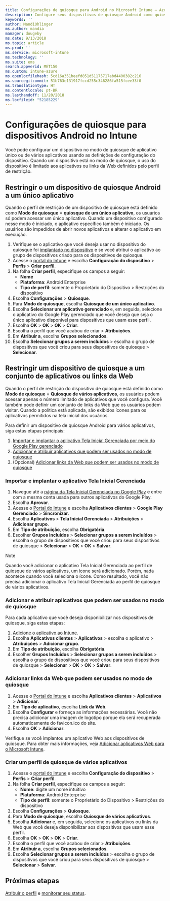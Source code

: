 ```yaml
---
title: Configurações de quiosque para Android no Microsoft Intune – Azure | Microsoft Docs
description: Configure seus dispositivos de quiosque Android como quiosques de um único aplicativo e de vários aplicativos.
keywords: ''
author: MandiOhlinger
ms.author: mandia
manager: dougeby
ms.date: 9/13/2018
ms.topic: article
ms.prod: ''
ms.service: microsoft-intune
ms.technology: ''
ms.suite: ems
search.appverid: MET150
ms.custom: intune-azure
ms.openlocfilehash: 5cd16a351beefd851d51175717abd4400382c216
ms.sourcegitcommit: 51b763e131917fccd255c346286fa515fcee33f0
ms.translationtype: HT
ms.contentlocale: pt-BR
ms.lasthandoff: 11/20/2018
ms.locfileid: "52185229"
---
```

# <a name="kiosk-settings-for-android-devices-in-intune"></a>Configurações de quiosque para dispositivos Android no Intune

Você pode configurar um dispositivo no modo de quiosque de aplicativo único ou de vários aplicativos usando as definições de configuração do dispositivo. Quando um dispositivo está no modo de quiosque, o uso do dispositivo é limitado aos aplicativos ou links da Web definidos pelo perfil de restrição. 

## <a name="restrict-an-android-kiosk-device-to-a-single-app"></a>Restringir o um dispositivo de quiosque Android a um único aplicativo

Quando o perfil de restrição de um dispositivo de quiosque está definido como **Modo de quiosque** = **quiosque de um único aplicativo**, os usuários só podem acessar um único aplicativo. Quando um dispositivo configurado nesse modo é iniciado, o aplicativo específico também é iniciado. Os usuários são impedidos de abrir novos aplicativos e alterar o aplicativo em execução.

1. Verifique se o aplicativo que você deseja usar no dispositivo do quiosque foi [implantado no dispositivo](apps-deploy.md) e se você atribui o aplicativo ao grupo de dispositivos criado para os dispositivos de quiosque.
2. Acesse o [portal do Intune](https://portal.azure.com) e escolha **Configuração do dispositivo** > **Perfis** > **Criar perfil**.
3. Na folha **Criar perfil**, especifique os campos a seguir:
     - **Nome**
     - **Plataforma**: Android Enterprise
     - **Tipo de perfil**: somente o Proprietário do Dispositivo > Restrições do dispositivo
4. Escolha **Configurações** > **Quiosque**.
5. Para **Modo de quiosque**, escolha **Quiosque de um único aplicativo**.
6. Escolha **Selecionar um aplicativo gerenciado** e, em seguida, selecione o aplicativo do Google Play gerenciado que você deseja que seja o único aplicativo disponível para dispositivos que usam esse perfil.
7. Escolha **OK** > **OK** > **OK** > **Criar**.
8. Escolha o perfil que você acabou de criar > **Atribuições**.
9. Em **Atribuir a**, escolha **Grupos selecionados**.
10. Escolha **Selecionar grupos a serem incluídos** > escolha o grupo de dispositivos que você criou para seus dispositivos de quiosque > **Selecionar**.

## <a name="restrict-a-kiosk-device-to-a-set-of-apps-or-web-links"></a>Restringir um dispositivo de quiosque a um conjunto de aplicativos ou links da Web

Quando o perfil de restrição do dispositivo de quiosque está definido como **Modo de quiosque** = **Quiosque de vários aplicativos**, os usuários podem acessar apenas o número limitado de aplicativos que você configura. Você também pode definir um conjunto de links da Web que os usuários podem visitar. Quando a política está aplicada, são exibidos ícones para os aplicativos permitidos na tela inicial dos usuários.

Para definir um dispositivo de quiosque Android para vários aplicativos, siga estas etapas principais:

1. [Importar e implantar o aplicativo Tela Inicial Gerenciada por meio do Google Play gerenciado](#import-and-deploy-the-managed-home-screen-app)
2. [Adicionar e atribuir aplicativos que podem ser usados no modo de quiosque](#add-and-assign-apps-that-can-be-used-in-kiosk-mode)
3. (Opcional) [Adicionar links da Web que podem ser usados no modo de quiosque](#add-web-links-that-can-be-used-in-kiosk-mode)

### <a name="import-and-deploy-the-managed-home-screen-app"></a>Importar e implantar o aplicativo Tela Inicial Gerenciada

1. Navegue até a [página da Tela Inicial Gerenciada no Google Play](https://play.google.com/work/apps/details?id=com.microsoft.launcher.enterprise) e entre com a mesma conta usada para outros aplicativos do Google Play.
2. Escolha **Aprovar**.
3. Acesse o [Portal do Intune](https://portal.azure.com) e escolha **Aplicativos clientes** > **Google Play Gerenciado** > **Sincronizar**.
4. Escolha **Aplicativos** > **Tela Inicial Gerenciada** > **Atribuições** > **Adicionar grupo**.
5. Em **Tipo de atribuição**, escolha **Obrigatória**.
6. Escolher **Grupos Incluídos** > **Selecionar grupos a serem incluídos** > escolha o grupo de dispositivos que você criou para seus dispositivos de quiosque > **Selecionar** > **OK** > **OK** > **Salvar**.

> [!NOTE]
> Quando você adicionar o aplicativo Tela Inicial Gerenciada ao perfil de quiosque de vários aplicativos, um ícone será adicionado. Porém, nada acontece quando você seleciona o ícone. Como resultado, você não precisa adicionar o aplicativo Tela Inicial Gerenciada ao perfil de quiosque de vários aplicativos.

### <a name="add-and-assign-apps-that-can-be-used-in-kiosk-mode"></a>Adicionar e atribuir aplicativos que podem ser usados no modo de quiosque

Para cada aplicativo que você deseja disponibilizar nos dispositivos de quiosque, siga estas etapas:

1. [Adicione o aplicativo ao Intune](store-apps-android.md).
2. Escolha **Aplicativos clientes** > **Aplicativos** > escolha o aplicativo > **Atribuições** > **Adicionar grupo**.
3. Em **Tipo de atribuição**, escolha **Obrigatória**.
4. Escolher **Grupos Incluídos** > **Selecionar grupos a serem incluídos** > escolha o grupo de dispositivos que você criou para seus dispositivos de quiosque > **Selecionar** > **OK** > **OK** > **Salvar**.

### <a name="add-web-links-that-can-be-used-in-kiosk-mode"></a>Adicionar links da Web que podem ser usados no modo de quiosque

1. Acesse o [Portal do Intune](https://portal.azure.com) e escolha **Aplicativos clientes** > **Aplicativos** > **Adicionar**.
2. Em **Tipo de aplicativo**, escolha **Link da Web**.
3. Escolha **Configurar** e forneça as informações necessárias. Você não precisa adicionar uma imagem de logotipo porque ela será recuperada automaticamente do favicon.ico do site.
4. Escolha **OK** > **Adicionar**.

Verifique se você implantou um aplicativo Web aos dispositivos de quiosque. Para obter mais informações, veja [Adicionar aplicativos Web para o Microsoft Intune](web-app.md).

### <a name="create-a-multi-app-kiosk-profile"></a>Criar um perfil de quiosque de vários aplicativos

1. Acesse o [portal do Intune](https://portal.azure.com) e escolha **Configuração do dispositivo** > **Perfis** > **Criar perfil**.
3. Na folha **Criar perfil**, especifique os campos a seguir:
     - **Nome**: digite um nome intuitivo
     - **Plataforma**: Android Enterprise
     - **Tipo de perfil**: somente o Proprietário do Dispositivo > Restrições do dispositivo
4. Escolha **Configurações** > **Quiosque**.
5. Para **Modo de quiosque**, escolha **Quiosque de vários aplicativos**.
6. Escolha **Adicionar** e, em seguida, selecione os aplicativos ou links da Web que você deseja disponibilizar aos dispositivos que usam esse perfil.
7. Escolha **OK** > **OK** > **OK** > **Criar**.
8. Escolha o perfil que você acabou de criar > **Atribuições**.
9. Em **Atribuir a**, escolha **Grupos selecionados**.
10. Escolha **Selecionar grupos a serem incluídos** > escolha o grupo de dispositivos que você criou para seus dispositivos de quiosque > **Selecionar** > **Salvar**.

## <a name="next-steps"></a>Próximas etapas
[Atribuir o perfil](device-profile-assign.md) e [monitorar seu status](device-profile-monitor.md).

